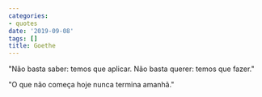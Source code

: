 ```yaml
---
categories:
- quotes
date: '2019-09-08'
tags: []
title: Goethe
---
```


"Não basta saber: temos que aplicar. Não basta querer: temos que fazer."

"O que não começa hoje nunca termina amanhã."
